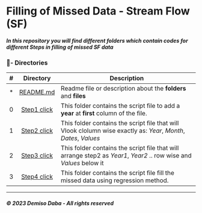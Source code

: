 
# Filling of Missed Data - Stream Flow (SF)

_**In this repository you will find different folders which contain codes for different Steps in filling of missed SF data**_


### :file_folder:- Directories

#|Directory|Description
---|:---:|---
*|[README.md](./README.md)| Readme file or description about the **folders** and __files__
0|[Step1 click](./Step1)|This folder contains the script file to add a __year__ at __first__ column of the file.
1|[Step2 click](./Step2)| This folder contains the script file that will Vlook clolumn wise exactly as: _Year_,	_Month_,	_Dates_, _Values_
2|[Step3 click](./Step3)| This folder contains the script file that will arrange step2 as _Year1_, _Year2_ .. row wise and _Values_ below it
3|[Step4 click](./Step4)| This folder contains the script file fill the missed data using regression method.


---
##### © 2023 **Demiso Daba - All rights reserved**
